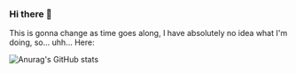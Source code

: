 ### Hi there 👋

This is gonna change as time goes along, I have absolutely no idea what I'm doing, so... uhh...
Here:

![Anurag's GitHub stats](https://github-readme-stats.vercel.app/api?username=marauder316&show_icons=true&theme=gruvbox)
<!--
**marauder316/marauder316** is a ✨ _special_ ✨ repository because its `README.md` (this file) appears on your GitHub profile.

Here are some ideas to get you started:

- 🔭 I’m currently working on ...
- 🌱 I’m currently learning ...
- 👯 I’m looking to collaborate on ...
- 🤔 I’m looking for help with ...
- 💬 Ask me about ...
- 📫 How to reach me: ...
- 😄 Pronouns: ...
- ⚡ Fun fact: ...
-->
